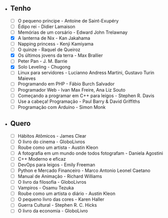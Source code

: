 - ## Tenho

	- [ ] O pequeno príncipe - Antoine de Saint-Exupéry
	- [ ] Édipo rei - Didier Lamaison
	- [ ] Memórias de um corsário - Edward John Trelawnay
	- [x] A lanterna de Nix - Kan Jakahama
	- [ ] Napping princess - Kenji Kamiyama
	- [ ] O quinze - Raquel de Queiroz
	- [x] Os últimos jovens da terra - Max Brallier
	- [ ] Peter Pan - J. M. Barrie
	- [x] Solo Leveling - Chugong
	- [ ] Linux para servidores - Lucianno Andress Martini, Gustavo Turin Maieves
	- [ ] Programando em PHP - Fábio Burch Salvador
	- [ ] Programador Web - Ivan Max Freire, Ana Liz Souto
	- [ ] Começando a programar em C++ para leigos - Stephen R. Davis
	- [ ] Use a cabeça! Programação - Paul Barry & David Griffiths
	- [ ] Programação com Arduíno - Simon Monk

- ## Quero
	- [ ] Hábitos Atômicos - James Clear 
	- [ ] O livro do cinema - GloboLivros
	- [ ] Roube como um artista - Austin Kleon
	- [ ] A fotografia em um mundo onde todos fotografam - Daniela Agostini
	- [ ] C++ Moderno e eficaz
	- [ ] DevOps para leigos - Emily Freeman
	- [ ] Python e Mercado Financeiro - Marco Antonio Leonel Caetano
	- [ ] Manual de Animação - Richard Williams
	- [ ] O livro da filosofia - GloboLivros
	- [ ] Vampiros - Osamu Tezuka
	- [ ] Roube como um artista o diário - Austin Kleon
	- [ ] O pequeno livro das cores - Karen Haller
	- [ ] Guerra Cultural - Stephen R. C. Hicks
	- [ ] O livro da economia - GloboLivro